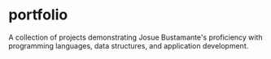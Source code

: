 # portfolio
A collection of projects demonstrating Josue Bustamante's proficiency with programming languages, data structures, and application development.
